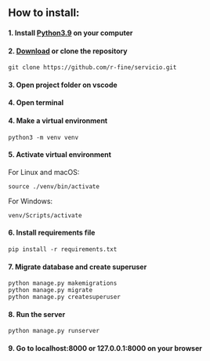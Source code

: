 ## How to install:
#### 1. Install [Python3.9](https://www.python.org/downloads/release/python-3913/) on your computer
#### 2. [Download](https://github.com/r-fine/tasker.git) or clone the repository 
```
git clone https://github.com/r-fine/servicio.git
```
#### 3. Open project folder on vscode
#### 4. Open terminal
#### 4. Make a virtual environment
```
python3 -m venv venv
```
#### 5. Activate virtual environment
For Linux and macOS:
```
source ./venv/bin/activate
```
For Windows:
```
venv/Scripts/activate
```
#### 6. Install requirements file
```
pip install -r requirements.txt
```
#### 7. Migrate database and create superuser
```
python manage.py makemigrations
python manage.py migrate
python manage.py createsuperuser
```
#### 8. Run the server
```
python manage.py runserver
```
#### 9. Go to localhost:8000 or 127.0.0.1:8000 on your browser
